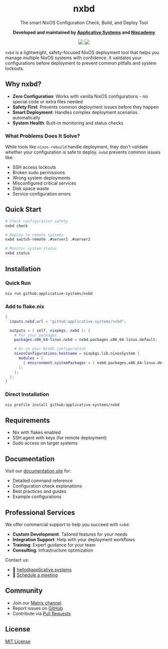 <div align="center">

# nxbd

The smart NixOS Configuration Check, Build, and Deploy Tool

**Developed and maintained by [Applicative Systems](https://applicative.systems/) and [Nixcademy](https://nixcademy.com/)**

<p>
<a href="https://github.com/applicative-systems/nxbd/actions/workflows/check.yml"><img src="https://github.com/applicative-systems/nxbd/actions/workflows/check.yml/badge.svg"/></a>
<a href="https://matrix.to/#/#applicative.systems:matrix.org"><img src="https://img.shields.io/badge/Support-%23applicative.systems-blue"/></a>
</p>

</div>

`nxbd` is a lightweight, safety-focused NixOS deployment tool that helps you manage multiple NixOS systems with confidence. It validates your configurations before deployment to prevent common pitfalls and system lockouts.

## Why nxbd?

- **Zero Configuration**: Works with vanilla NixOS configurations - no special code or extra files needed
- **Safety First**: Prevents common deployment issues before they happen
- **Smart Deployment**: Handles complex deployment scenarios automatically
- **System Health**: Built-in monitoring and status checks

### What Problems Does It Solve?

While tools like `nixos-rebuild` handle deployment, they don't validate whether your configuration is safe to deploy. `nxbd` prevents common issues like:

- SSH access lockouts
- Broken sudo permissions
- Wrong system deployments
- Misconfigured critical services
- Disk space waste
- Service configuration errors

## Quick Start

```bash
# Check configuration safety
nxbd check

# Deploy to remote systems
nxbd switch-remote .#server1 .#server2

# Monitor system status
nxbd status
```

## Installation

### Quick Run

```bash
nix run github:applicative-systems/nxbd
```

### Add to flake.nix

```nix
{
  inputs.nxbd.url = "github:applicative-systems/nxbd";

  outputs = { self, nixpkgs, nxbd }: {
    # For your packages
    packages.x86_64-linux.nxbd = nxbd.packages.x86_64-linux.default;

    # Or in your NixOS configuration
    nixosConfigurations.hostname = nixpkgs.lib.nixosSystem {
      modules = [
        { environment.systemPackages = [ nxbd.packages.x86_64-linux.default ]; }
      ];
    };
  };
}
```

### Direct Installation

```bash
nix profile install github:applicative-systems/nxbd
```

## Requirements

- Nix with flakes enabled
- SSH agent with keys (for remote deployment)
- Sudo access on target systems

## Documentation

Visit our [documentation site](https://applicative-systems.github.io/nxbd/) for:

- Detailed command reference
- Configuration check explanations
- Best practices and guides
- Example configurations

## Professional Services

We offer commercial support to help you succeed with `nxbd`:

- **Custom Development**: Tailored features for your needs
- **Integration Support**: Help with your deployment workflows
- **Training**: Expert guidance for your team
- **Consulting**: Infrastructure optimization

Contact us:
- 📧 [hello@applicative.systems](mailto:hello@applicative.systems)
- 🤝 [Schedule a meeting](https://nixcademy.com/meet)

## Community

- Join our [Matrix channel](https://matrix.to/#/#applicative.systems:matrix.org)
- Report issues on [GitHub](https://github.com/applicative-systems/nxbd/issues)
- Contribute via [Pull Requests](https://github.com/applicative-systems/nxbd/pulls)

## License

[MIT License](LICENSE)
